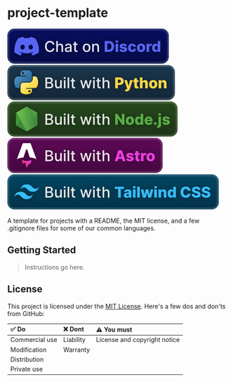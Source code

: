# project-template

![Chat on Dicsord](./readme-files/discord_vector.svg)
![Built with Python](./readme-files/python_vector.svg)
![Built with Node.js](./readme-files/node_vector.svg)
![Built with Astro](./readme-files/astro_vector.svg)
![Built with Tailwind CSS](./readme-files/tailwind_vector.svg)

A template for projects with a README, the MIT license, and a few .gitignore files for some of our common languages.

## Getting Started

> Instructions go here.

## License

This project is licensed under the [MIT License](./LICENSE.md). Here's a few dos and don'ts from GitHub:

✅ Do | ❌ Dont | ⚠️ You must
:-- | :-- | :--
Commercial use | Liability | License and copyright notice
Modification | Warranty | 
Distribution |  | 
Private use |  | 
